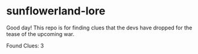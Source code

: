 # sunflowerland-lore
Good day! This repo is for finding clues that the devs have dropped for the tease of the upcoming war.

Found Clues: 3
